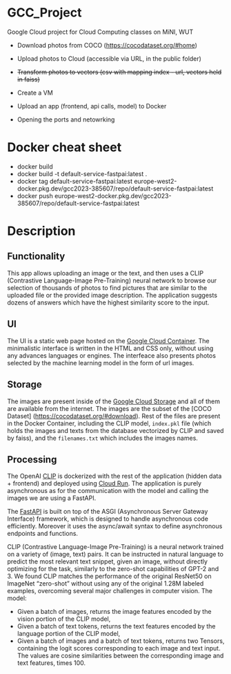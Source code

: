 # GCC_Project
Google Cloud project for Cloud Computing classes on MiNI, WUT

- Download photos from COCO (https://cocodataset.org/#home)
- Upload photos to Cloud (accessible via URL, in the public folder)
- ~~Transform photos to vectors (csv with mapping index - url, vectors held in faiss)~~

- Create a VM
- Upload an app (frontend, api calls, model) to Docker
- Opening the ports and netowrking

# Docker cheat sheet
- docker build
- docker build -t default-service-fastpai:latest .
- docker tag default-service-fastpai:latest europe-west2-docker.pkg.dev/gcc2023-385607/repo/default-service-fastpai:latest
- docker push europe-west2-docker.pkg.dev/gcc2023-385607/repo/default-service-fastpai:latest


# Description

## Functionality

This app allows uploading an image or the text, and then uses a CLIP (Contrastive Language-Image Pre-Training) neural network to browse our selection of thousands of photos to find pictures that are similar to the uploaded file or the provided image description. The application suggests dozens of answers which have the highest similarity score to the input.

## UI

The UI is a static web page hosted on the [Google Cloud Container](https://cloud.google.com/compute/docs/containers). The minimalistic interface is written in the HTML and CSS only, without using any advances languages or engines. The interfeace also presents photos selected by the machine learning model in the form of url images. 

## Storage

The images are present inside of the [Google Cloud Storage](https://cloud.google.com/storage) and all of them are available from the internet. The images are the subset of the [COCO Dataset] (https://cocodataset.org/#download). Rest of the files are present in the Docker Container, including the CLIP model,  `index.pkl` file (which holds the images and texts from the database vectorized by CLIP and saved by faiss), and the `filenames.txt` which includes the images names.

## Processing

The OpenAI [CLIP](https://github.com/openai/CLIP) is dockerized with the rest of the application (hidden data + frontend) and deployed using [Cloud Run](https://cloud.google.com/run). The application is purely asynchronous as for the communication with the model and calling the images we are using a FastAPI.

The [FastAPI](https://fastapi.tiangolo.com) is built on top of the ASGI (Asynchronous Server Gateway Interface) framework, which is designed to handle asynchronous code efficiently. Moreover it uses the async/await syntax to define asynchronous endpoints and functions.

CLIP (Contrastive Language-Image Pre-Training) is a neural network trained on a variety of (image, text) pairs. It can be instructed in natural language to predict the most relevant text snippet, given an image, without directly optimizing for the task, similarly to the zero-shot capabilities of GPT-2 and 3. We found CLIP matches the performance of the original ResNet50 on ImageNet “zero-shot” without using any of the original 1.28M labeled examples, overcoming several major challenges in computer vision. The model:
- Given a batch of images, returns the image features encoded by the vision portion of the CLIP model,
- Given a batch of text tokens, returns the text features encoded by the language portion of the CLIP model,
- Given a batch of images and a batch of text tokens, returns two Tensors, containing the logit scores corresponding to each image and text input. The values are cosine similarities between the corresponding image and text features, times 100.

